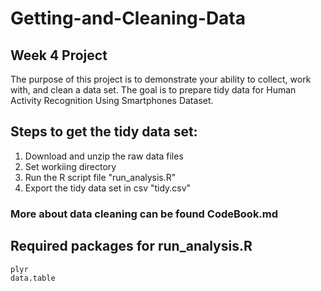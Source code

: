 # Getting-and-Cleaning-Data

## Week 4 Project
The purpose of this project is to demonstrate your ability to collect, work with, and clean a data set. The goal is to prepare tidy data for Human Activity Recognition Using Smartphones Dataset.

## Steps to get the tidy data set:
1. Download and unzip the raw data files
2. Set workiing directory
3. Run the R script file "run_analysis.R"
4. Export the tidy data set in csv "tidy.csv"

### More about data cleaning can be found CodeBook.md

## Required packages for run_analysis.R
    plyr 
    data.table

